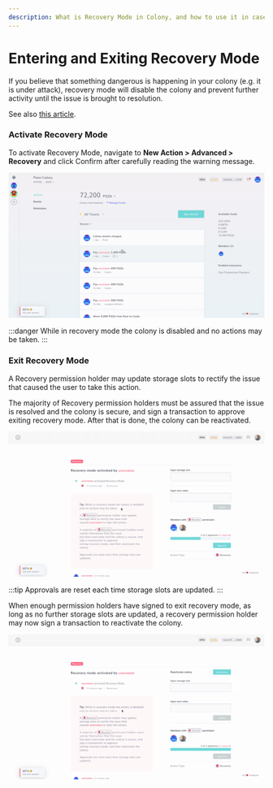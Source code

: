 ```yaml
---
description: What is Recovery Mode in Colony, and how to use it in case of danger.
---
```


# Entering and Exiting Recovery Mode

If you believe that something dangerous is happening in your colony (e.g. it is under attack), recovery mode will disable the colony and prevent further activity until the issue is brought to resolution.

See also [this article](../../learn/advanced-concepts/recovery-mode.md).

### Activate Recovery Mode

To activate Recovery Mode, navigate to **New Action > Advanced > Recovery** and click Confirm after carefully reading the warning message.&#x20;

![](../assets/Recovery.gif)

:::danger
While in recovery mode the colony is disabled and no actions may be taken.
:::

### Exit Recovery Mode

A Recovery permission holder may update storage slots to rectify the issue that caused the user to take this action.

The majority of Recovery permission holders must be assured that the issue is resolved and the colony is secure, and sign a transaction to approve exiting recovery mode. After that is done, the colony can be reactivated.

![](../assets/SignRecovery.gif)

:::tip
Approvals are reset each time storage slots are updated.
:::

When enough permission holders have signed to exit recovery mode, as long as no further storage slots are updated, a recovery permission holder may now sign a transaction to reactivate the colony.

![](../assets/ExitRecovery.gif)
